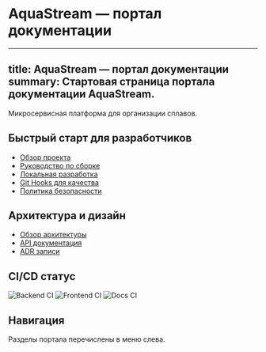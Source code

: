 # AquaStream — портал документации

---
title: AquaStream — портал документации
summary: Стартовая страница портала документации AquaStream.
---

Микросервисная платформа для организации сплавов.

## Быстрый старт для разработчиков

- [Обзор проекта](overview.md)
- [Руководство по сборке](getting-started/build-guide.md)
- [Локальная разработка](getting-started/local-development.md)
- [Git Hooks для качества](devops/git-hooks.md)
- [Политика безопасности](devops/policies/security.md)

## Архитектура и дизайн

- [Обзор архитектуры](architecture/overview.md)
- [API документация](api/index.md)
- [ADR записи](adr/index.md)

## CI/CD статус

![Backend CI](https://github.com/egorov-ma/aquastream/actions/workflows/backend-ci.yml/badge.svg)
![Frontend CI](https://github.com/egorov-ma/aquastream/actions/workflows/frontend-ci.yml/badge.svg)
![Docs CI](https://github.com/egorov-ma/aquastream/actions/workflows/docs-ci.yml/badge.svg)

## Навигация

Разделы портала перечислены в меню слева.
